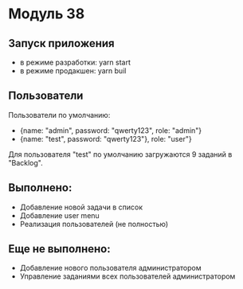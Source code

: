 # Модуль 38

## Запуск приложения
- в режиме разработки: yarn start
- в режиме продакшен: yarn buil
## Пользователи
Пользователи по умолчанию:
- {name: "admin", password: "qwerty123", role: "admin"}
- {name: "test", password: "qwerty123"}, role: "user"}

Для пользователя "test" по умолчанию загружаются 9 заданий в "Backlog".

## Выполнено:
- Добавление новой задачи в список
- Добавление user menu
- Реализация пользователей (не полностью)

## Еще не выполнено:
- Добавление нового пользователя администратором
- Управление заданиями всех пользователей администратором

